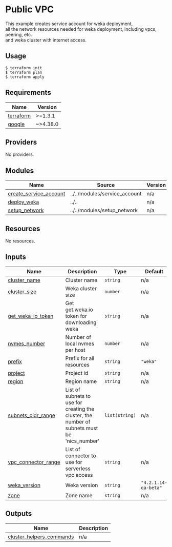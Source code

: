 # Public VPC
This example creates service account for weka deployment, 
<br>all the network resources needed for weka deployment, including vpcs, peering, etc. 
<br>and weka cluster with internet access.

## Usage
```hcl
$ terraform init
$ terraform plan
$ terraform apply
```

<!-- BEGIN_TF_DOCS -->
## Requirements

| Name | Version |
|------|---------|
| <a name="requirement_terraform"></a> [terraform](#requirement\_terraform) | >=1.3.1 |
| <a name="requirement_google"></a> [google](#requirement\_google) | ~>4.38.0 |

## Providers

No providers.

## Modules

| Name | Source | Version |
|------|--------|---------|
| <a name="module_create_service_account"></a> [create\_service\_account](#module\_create\_service\_account) | ../../modules/service_account | n/a |
| <a name="module_deploy_weka"></a> [deploy\_weka](#module\_deploy\_weka) | ../.. | n/a |
| <a name="module_setup_network"></a> [setup\_network](#module\_setup\_network) | ../../modules/setup_network | n/a |

## Resources

No resources.

## Inputs

| Name | Description | Type | Default | Required |
|------|-------------|------|---------|:--------:|
| <a name="input_cluster_name"></a> [cluster\_name](#input\_cluster\_name) | Cluster name | `string` | n/a | yes |
| <a name="input_cluster_size"></a> [cluster\_size](#input\_cluster\_size) | Weka cluster size | `number` | n/a | yes |
| <a name="input_get_weka_io_token"></a> [get\_weka\_io\_token](#input\_get\_weka\_io\_token) | Get get.weka.io token for downloading weka | `string` | n/a | yes |
| <a name="input_nvmes_number"></a> [nvmes\_number](#input\_nvmes\_number) | Number of local nvmes per host | `number` | n/a | yes |
| <a name="input_prefix"></a> [prefix](#input\_prefix) | Prefix for all resources | `string` | `"weka"` | no |
| <a name="input_project"></a> [project](#input\_project) | Project id | `string` | n/a | yes |
| <a name="input_region"></a> [region](#input\_region) | Region name | `string` | n/a | yes |
| <a name="input_subnets_cidr_range"></a> [subnets\_cidr\_range](#input\_subnets\_cidr\_range) | List of subnets to use for creating the cluster, the number of subnets must be 'nics\_number' | `list(string)` | n/a | yes |
| <a name="input_vpc_connector_range"></a> [vpc\_connector\_range](#input\_vpc\_connector\_range) | List of connector to use for serverless vpc access | `string` | n/a | yes |
| <a name="input_weka_version"></a> [weka\_version](#input\_weka\_version) | Weka version | `string` | `"4.2.1.14-qa-beta"` | no |
| <a name="input_zone"></a> [zone](#input\_zone) | Zone name | `string` | n/a | yes |

## Outputs

| Name | Description |
|------|-------------|
| <a name="output_cluster_helpers_commands"></a> [cluster\_helpers\_commands](#output\_cluster\_helpers\_commands) | n/a |
<!-- END_TF_DOCS -->